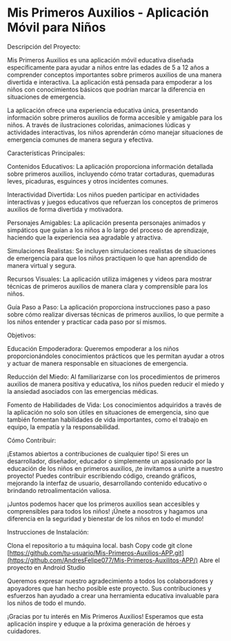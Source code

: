 # Mis Primeros Auxilios - Aplicación Móvil para Niños
Descripción del Proyecto:

Mis Primeros Auxilios es una aplicación móvil educativa diseñada específicamente para ayudar a niños entre las edades de 5 a 12 años a comprender conceptos importantes sobre primeros auxilios de una manera divertida e interactiva. La aplicación está pensada para empoderar a los niños con conocimientos básicos que podrían marcar la diferencia en situaciones de emergencia.

La aplicación ofrece una experiencia educativa única, presentando información sobre primeros auxilios de forma accesible y amigable para los niños. A través de ilustraciones coloridas, animaciones lúdicas y actividades interactivas, los niños aprenderán cómo manejar situaciones de emergencia comunes de manera segura y efectiva.

Características Principales:

Contenidos Educativos: La aplicación proporciona información detallada sobre primeros auxilios, incluyendo cómo tratar cortaduras, quemaduras leves, picaduras, esguinces y otros incidentes comunes.

Interactividad Divertida: Los niños pueden participar en actividades interactivas y juegos educativos que refuerzan los conceptos de primeros auxilios de forma divertida y motivadora.

Personajes Amigables: La aplicación presenta personajes animados y simpáticos que guían a los niños a lo largo del proceso de aprendizaje, haciendo que la experiencia sea agradable y atractiva.

Simulaciones Realistas: Se incluyen simulaciones realistas de situaciones de emergencia para que los niños practiquen lo que han aprendido de manera virtual y segura.

Recursos Visuales: La aplicación utiliza imágenes y videos para mostrar técnicas de primeros auxilios de manera clara y comprensible para los niños.

Guía Paso a Paso: La aplicación proporciona instrucciones paso a paso sobre cómo realizar diversas técnicas de primeros auxilios, lo que permite a los niños entender y practicar cada paso por sí mismos.

Objetivos:

Educación Empoderadora: Queremos empoderar a los niños proporcionándoles conocimientos prácticos que les permitan ayudar a otros y actuar de manera responsable en situaciones de emergencia.

Reducción del Miedo: Al familiarizarse con los procedimientos de primeros auxilios de manera positiva y educativa, los niños pueden reducir el miedo y la ansiedad asociados con las emergencias médicas.

Fomento de Habilidades de Vida: Los conocimientos adquiridos a través de la aplicación no solo son útiles en situaciones de emergencia, sino que también fomentan habilidades de vida importantes, como el trabajo en equipo, la empatía y la responsabilidad.

Cómo Contribuir:

¡Estamos abiertos a contribuciones de cualquier tipo! Si eres un desarrollador, diseñador, educador o simplemente un apasionado por la educación de los niños en primeros auxilios, ¡te invitamos a unirte a nuestro proyecto! Puedes contribuir escribiendo código, creando gráficos, mejorando la interfaz de usuario, desarrollando contenido educativo o brindando retroalimentación valiosa.

¡Juntos podemos hacer que los primeros auxilios sean accesibles y comprensibles para todos los niños! ¡Únete a nosotros y hagamos una diferencia en la seguridad y bienestar de los niños en todo el mundo!

Instrucciones de Instalación:

Clona el repositorio a tu máquina local.
bash
Copy code
git clone [https://github.com/tu-usuario/Mis-Primeros-Auxilios-APP.git](https://github.com/AndresFelipe077/Mis-Primeros-Auxilitos-APP/)
Abre el proyecto en Android Studio

Queremos expresar nuestro agradecimiento a todos los colaboradores y apoyadores que han hecho posible este proyecto. Sus contribuciones y esfuerzos han ayudado a crear una herramienta educativa invaluable para los niños de todo el mundo.

¡Gracias por tu interés en Mis Primeros Auxilios! Esperamos que esta aplicación inspire y eduque a la próxima generación de héroes y cuidadores.
